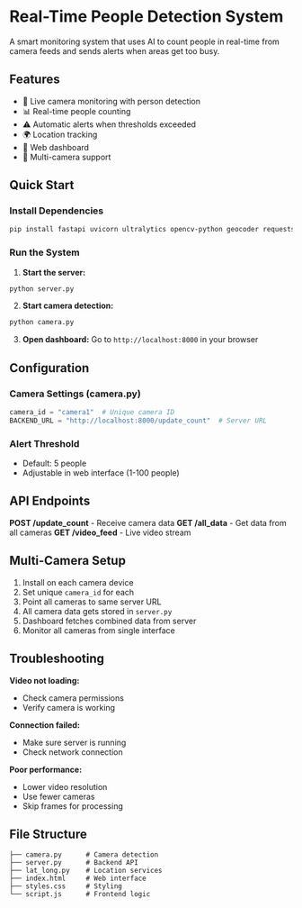 # Real-Time People Detection System

A smart monitoring system that uses AI to count people in real-time from camera feeds and sends alerts when areas get too busy.

## Features

- 🎥 Live camera monitoring with person detection
- 📊 Real-time people counting
- ⚠️ Automatic alerts when thresholds exceeded
- 🌍 Location tracking
- 📱 Web dashboard
- 🔄 Multi-camera support

## Quick Start

### Install Dependencies
```bash
pip install fastapi uvicorn ultralytics opencv-python geocoder requests
```

### Run the System

1. **Start the server:**
```bash
python server.py
```

2. **Start camera detection:**
```bash
python camera.py
```

3. **Open dashboard:**
Go to `http://localhost:8000` in your browser

## Configuration

### Camera Settings (camera.py)
```python
camera_id = "camera1"  # Unique camera ID
BACKEND_URL = "http://localhost:8000/update_count"  # Server URL
```

### Alert Threshold
- Default: 5 people
- Adjustable in web interface (1-100 people)

## API Endpoints

**POST /update_count** - Receive camera data
**GET /all_data** - Get data from all cameras
**GET /video_feed** - Live video stream

## Multi-Camera Setup

1. Install on each camera device
2. Set unique `camera_id` for each
3. Point all cameras to same server URL
4. All camera data gets stored in `server.py`
5. Dashboard fetches combined data from server
6. Monitor all cameras from single interface

## Troubleshooting

**Video not loading:**
- Check camera permissions
- Verify camera is working

**Connection failed:**
- Make sure server is running
- Check network connection

**Poor performance:**
- Lower video resolution
- Use fewer cameras
- Skip frames for processing

## File Structure
```
├── camera.py      # Camera detection
├── server.py      # Backend API
├── lat_long.py    # Location services
├── index.html     # Web interface
├── styles.css     # Styling
└── script.js      # Frontend logic
```
